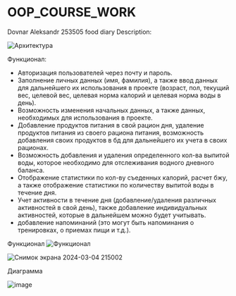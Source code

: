 # OOP_COURSE_WORK
Dovnar Aleksandr 253505
food diary
Description:

![Архитектура](https://github.com/xa2ka/OOP_COURSE_WORK/assets/161380453/8954e9b8-77cc-4a98-8f0c-de687f5517a9)

Функционал:

- Авторизация пользователей через почту и пароль.
- Заполнение личных данных (имя, фамилия), а также ввод данных для дальнейшего их использования в проекте (возраст, пол, текущий вес, целевой вес, целевая норма калорий и целевая норма воды в день).
- Возможность изменения начальных данных, а также данных, необходимых для использования в проекте.
- Добавление продуктов питания в свой рацион дня, удаление продуктов питания из своего рациона питания, возможность добавления своих продуктов в бд для дальнейшего их учета в своих рационах.
- Возможность добавления и удаления определенного кол-ва выпитой воды, которое необходимо для отслеживания водного дневного баланса.
- Отображение статистики по кол-ву съеденных калорий, расчет бжу, а также отображение статистики по количеству выпитой воды в течение дня.
- Учет активности в течение дня (добавление/удаления различных активностей в свой день), также добавление индивидуальных активностей, которые в дальнейшем можно будет учитывать.
- добавление напоминаний (это могут быть напоминания о тренировках, о приемах пищи и т.д.).

Функционал
![Функционал](https://github.com/xa2ka/OOP_COURSE_WORK/assets/161380453/c34bac12-60c9-41b7-acf9-8a1e38fb7ab0)


![Снимок экрана 2024-03-04 215002](https://github.com/xa2ka/OOP_COURSE_WORK/assets/161380453/11fb8afd-28f2-4139-bf0f-85562a842c92)



Диаграмма

![image](https://github.com/xa2ka/OOP_COURSE_WORK/assets/161380453/70e64fec-c5b0-4144-ae05-428f263dc661)



